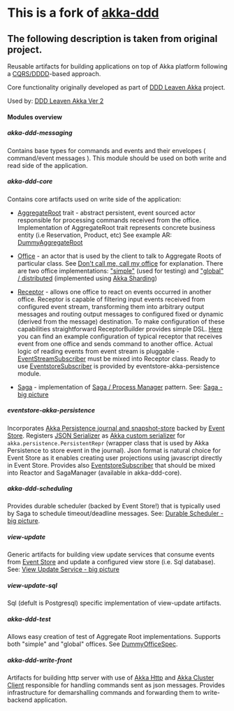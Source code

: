 # This is a fork of [akka-ddd](https://github.com/pawelkaczor/akka-ddd)

## The following description is taken from original project.

Reusable artifacts for building applications on top of Akka platform following a [CQRS/DDDD](http://abdullin.com/post/dddd-cqrs-and-other-enterprise-development-buzz-words)-based approach. 

Core functionality originally developed as part of [DDD Leaven Akka](https://github.com/pawelkaczor/ddd-leaven-akka) project.

Used by: [DDD Leaven Akka Ver 2](https://github.com/pawelkaczor/ddd-leaven-akka-v2)

#### Modules overview

##### akka-ddd-messaging
Contains base types for commands and events and their envelopes ( command/event messages ).
This module should be used on both write and read side of the application. 

##### akka-ddd-core
Contains core artifacts used on write side of the application:

- [AggregateRoot](akka-ddd-core/src/main/scala/pl/newicom/dddd/aggregate/AggregateRoot.scala) trait - 
abstract persistent, event sourced actor responsible for processing commands received from the office. 
Implementation of AggregateRoot trait represents concrete business entity (i.e Reservation, Product, etc) 
See example AR: [DummyAggregateRoot](akka-ddd-test/src/test/scala/pl/newicom/dddd/test/dummy/DummyAggregateRoot.scala)
   
- [Office](akka-ddd-core/src/main/scala/pl/newicom/dddd/office/OfficeFactory.scala) - 
an actor that is used by the client to talk to Aggregate Roots of particular class. 
See [Don't call me, call my office](http://pkaczor.blogspot.com/2014/04/reactive-ddd-with-akka-lesson-2.html#office) for explanation. 
There are two office implementations: ["simple"](akka-ddd-test/src/main/scala/pl/newicom/dddd/office/SimpleOffice.scala) 
(used for testing) and ["global" / distributed](akka-ddd-core/src/main/scala/pl/newicom/dddd/cluster/ShardingSupport.scala) 
(implemented using [Akka Sharding](http://doc.akka.io/docs/akka/current/scala/cluster-sharding.html))

- [Receptor](akka-ddd-core/src/main/scala/pl/newicom/dddd/process/Receptor.scala) - 
allows one office to react on events occurred in another office. Receptor is capable of filtering input events received from configured event stream, transforming them into arbitrary output messages and routing output messages to configured fixed or dynamic (derived from the message) destination. To make configuration of these capabilities straightforward ReceptorBuilder provides simple DSL. [Here](https://github.com/pawelkaczor/ddd-leaven-akka-v2/blob/master/shipping/write-back/src/main/scala/ecommerce/shipping/PaymentReceptor.scala) you can find an example configuration of typical receptor that receives event from one office and sends command to another office. Actual logic of reading events from event stream is pluggable - [EventStreamSubscriber](akka-ddd-messaging/src/main/scala/pl/newicom/dddd/messaging/event/EventStreamSubscriber.scala) must be mixed into Receptor class. Ready to use [EventstoreSubscriber](eventstore-akka-persistence/src/main/scala/pl/newicom/eventstore/EventstoreSubscriber.scala) is provided by eventstore-akka-persistence module. 

- [Saga](akka-ddd-core/src/main/scala/pl/newicom/dddd/process/Saga.scala) - implementation of [Saga / Process Manager](https://msdn.microsoft.com/en-us/library/jj591569.aspx) pattern. See: [Saga - big picture](https://github.com/pawelkaczor/akka-ddd/wiki/Saga)

##### eventstore-akka-persistence
Incorporates [Akka Persistence journal and snapshot-store](https://github.com/EventStore/EventStore.Akka.Persistence) backed by [Event Store](http://geteventstore.com). Registers [JSON Serializer](eventstore-akka-persistence/src/main/scala/pl/newicom/eventstore/plugin/EventStoreSerializer.scala) as [Akka custom serializer](http://doc.akka.io/docs/akka/snapshot/scala/persistence.html#Custom_serialization) for ```akka.persistence.PersistentRepr``` (wrapper class that is used by Akka Persistence to store event in the journal). Json format is natural choice for Event Store as it enables creating user projections using javascript directly in Event Store. Provides also [EventstoreSubscriber](eventstore-akka-persistence/src/main/scala/pl/newicom/eventstore/EventstoreSubscriber.scala) that should be mixed into Reactor and SagaManager (available in akka-ddd-core).     

##### akka-ddd-scheduling
Provides durable scheduler (backed by Event Store!) that is typically used by Saga to schedule timeout/deadline messages. See: [Durable Scheduler - big picture](https://github.com/pawelkaczor/akka-ddd/wiki/Durable-Scheduler).

##### view-update 
Generic artifacts for building view update services that consume events from [Event Store](http://geteventstore.com/) and update a configured view store (i.e. Sql database). See: [View Update Service - big picture](https://github.com/pawelkaczor/akka-ddd/wiki/View-Update-Service)

##### view-update-sql 
Sql (defult is Postgresql) specific implementation of view-update artifacts.

##### akka-ddd-test
Allows easy creation of test of Aggregate Root implementations. Supports both "simple" and "global" offices. See [DummyOfficeSpec](https://github.com/pawelkaczor/akka-ddd/blob/master/akka-ddd-test/src/test/scala/pl/newicom/dddd/test/dummy/DummyOfficeSpec.scala).

##### akka-ddd-write-front
Artifacts for building http server with use of [Akka Http](http://doc.akka.io/docs/akka-stream-and-http-experimental/1.0/scala/http/index.html) and [Akka Cluster Client](http://doc.akka.io/docs/akka/current/scala/cluster-client.html) responsible for handling commands sent as json messages. Provides infrastructure for demarshalling commands and forwarding them to write-backend application.

